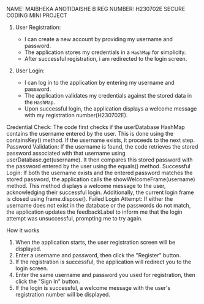 NAME: MAIBHEKA ANOTIDAISHE B
REG NUMBER: H230702E
SECURE CODING MINI PROJECT


1. User Registration:
   - I can create a new account by providing my username and password.
   - The application stores my credentials in a `HashMap` for simplicity.
   - After successful registration, i am redirected to the login screen.

2. User Login:
   - I can log in to the application by entering my username and password.
   - The application validates my credentials against the stored data in the `HashMap`.
   - Upon successful login, the application displays a welcome message with my registration number(H230702E).


Credential Check:
The code first checks if the userDatabase HashMap contains the username entered by the user. This is done using the containsKey() method. If the username exists, it proceeds to the next step.
Password Validation:
If the username is found, the code retrieves the stored password associated with that username using userDatabase.get(username). It then compares this stored password with the password entered by the user using the equals() method.
Successful Login:
If both the username exists and the entered password matches the stored password, the application calls the showWelcomeFrame(username) method. This method displays a welcome message to the user, acknowledging their successful login. Additionally, the current login frame is closed using frame.dispose().
Failed Login Attempt:
If either the username does not exist in the database or the passwords do not match, the application updates the feedbackLabel to inform me that the login attempt was unsuccessful, prompting me to try again.


How it works
1. When the application starts, the user registration screen will be displayed.
2. Enter a username and password, then click the "Register" button.
3. If the registration is successful, the application will redirect you to the login screen.
4. Enter the same username and password you used for registration, then click the "Sign In" button.
5. If the login is successful, a welcome message with the user's registration number will be displayed.


